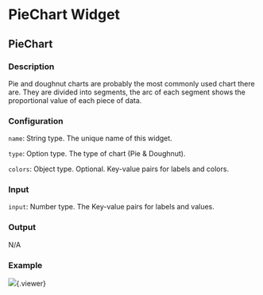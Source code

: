PieChart Widget
======
## PieChart

### Description

Pie and doughnut charts are probably the most commonly used chart there are. They are divided into segments, the arc of each segment shows the proportional value of each piece of data.

### Configuration

`name`: String type. The unique name of this widget.

`type`: Option type. The type of chart (Pie & Doughnut).

`colors`: Object type. Optional. Key-value pairs for labels and colors.


### Input

`input`: Number type. The Key-value pairs for labels and values.

### Output

N/A

### Example

![](./doc/pic/refer/pie.gif){.viewer}
